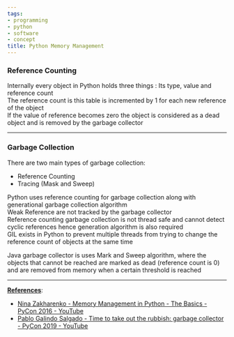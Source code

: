 ```yaml
---
tags:
- programming
- python
- software
- concept
title: Python Memory Management
---
```


### Reference Counting

Internally every object in Python holds three things : Its type, value and reference count  
The reference count is this table is incremented by 1 for each new reference of the object  
If the value of reference becomes zero the object is considered as a dead object and is removed by the garbage collector

---

### Garbage Collection

There are two main types of garbage collection:

* Reference Counting
* Tracing (Mask and Sweep)

Python uses reference counting for garbage collection along with generational garbage collection algorithm  
Weak Reference are not tracked by the garbage collector  
Reference counting garbage collection is not thread safe and cannot detect cyclic references hence generation algorithm is also required  
GIL exists in Python to prevent multiple threads from trying to change the reference count of objects at the same time

Java garbage collector is uses Mark and Sweep algorithm, where the objects that cannot be reached are marked as dead (reference count is 0) and are removed from memory when a certain threshold is reached

---

**<u>References</u>**:

* [Nina Zakharenko - Memory Management in Python - The Basics - PyCon 2016 - YouTube](https://www.youtube.com/watch?v=F6u5rhUQ6dU&list=PLmcVoUOMmT5AJKptc3qf8CJ0ZINWoRoFh)
* [Pablo Galindo Salgado - Time to take out the rubbish: garbage collector - PyCon 2019 - YouTube](https://www.youtube.com/watch?v=CLW5Lyc1FN8&list=PLmcVoUOMmT5AJKptc3qf8CJ0ZINWoRoFh)